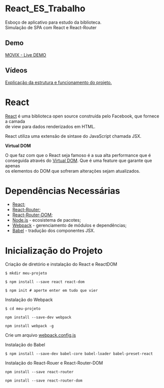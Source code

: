 # React_ES_Trabalho
Esboço de aplicativo para estudo da biblioteca.<br>
Simulação de SPA com React e React-Router

## Demo
[MOVIX - Live DEMO](https://movix-movies.000webhostapp.com/)


## Vídeos

[Explicação da estrutura e funcionamento do projeto.](https://www.youtube.com/watch?v=LF3GsXNsxQQ&list=PLrx5t5XxtYJCDvISOArZj8PYPXn27bjEr)





# React #

[React](https://facebook.github.io/react/) é uma biblioteca open source construída pelo Facebook, que fornece a camada<br>
de view para dados renderizados em HTML.

React utiliza uma extensão de sintaxe do JavaScript chamada JSX.

 **Virtual DOM**
 
 O que faz com que o React seja famoso é a sua alta performance que é<br>
 conseguida através do [Virtual DOM](https://www.codecademy.com/articles/react-virtual-dom). Que é uma feature que garante que apenas<br>
 os elementos do DOM que sofreram alterações sejam atualizados.
 
 # Dependências Necessárias #
 
  - [React](https://facebook.github.io/react/);
  - [React-Router](https://www.npmjs.com/package/react-router);
  - [React-Router-DOM](https://www.npmjs.com/package/react-router-dom);
  - [Node.js](https://nodejs.org/en/) - ecosistema de pacotes;
  - [Webpack](https://webpack.github.io/) - gerenciamento de módulos e dependências;
  - [Babel](https://babeljs.io/) - tradução dos componentes JSX.
  
 
# Inicialização do Projeto #

Criação de diretório e instalação do React e ReactDOM

 ``` $ mkdir meu-projeto ```
 
 ``` $ npm install --save react react-dom ```
 
 ``` $ npm init # aperte enter em tudo que vier ```
 
 Instalação do Webpack
 
``` $ cd meu-projeto ```

``` npm install --save-dev webpack ```

``` npm install webpack -g ```

Crie um arquivo [webpack.config.js](https://github.com/brunaNobre/React_ES_Trabalho/blob/master/webpack.config.js)

Instalação do Babel

``` $ npm install --save-dev babel-core babel-loader babel-preset-react ```

Instalação do React-Rouer e React-Router-DOM

``` npm install --save react-router ```

``` npm install --save react-router-dom ```





